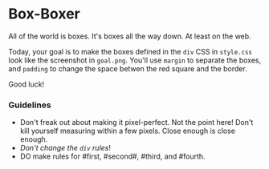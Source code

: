 # Box-Boxer

All of the world is boxes. It's boxes all the way down. At least on the web.

Today, your goal is to make the boxes defined in the `div` CSS in `style.css` look like the screenshot in `goal.png`. You'll use `margin` to separate the boxes, and `padding` to change the space betwen the red square and the border.

Good luck!


### Guidelines

* Don't freak out about making it pixel-perfect. Not the point here! Don't kill yourself measuring within a few pixels. Close enough is close enough.
* *Don't change the `div` rules*!
* DO make rules for #first, #second#, #third, and #fourth.
